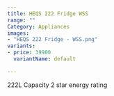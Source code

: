 ```yaml
---
title: HEQS 222 Fridge WSS
range: ""
Category: Appliances
images:
- "HEQS 222 Fridge - WSS.png"
variants:
- price: 39900
  variantName: default

---
```

222L Capacity
2 star energy rating